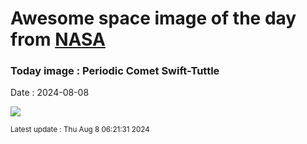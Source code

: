 
# Awesome space image of the day from [NASA](https://api.nasa.gov/)

### Today image : Periodic Comet Swift-Tuttle
Date : 2024-08-08

![](https://apod.nasa.gov/apod/image/2408/Rhemann799_109P_24_11_92_1100px.jpg)

<small>Latest update : Thu Aug  8 06:21:31 2024</small>
        